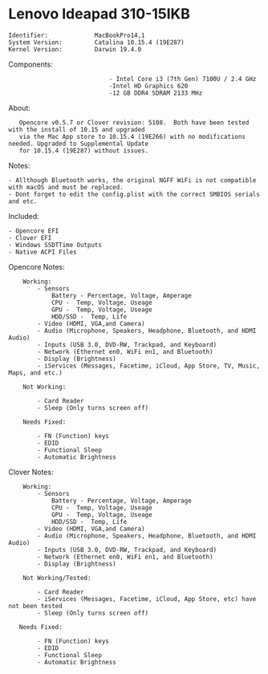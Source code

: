 # Lenovo Ideapad 310-15IKB


    Identifier:             MacBookPro14,1  
    System Version:         Catalina 10.15.4 (19E287) 
    Kernel Version:         Darwin 19.4.0

Components:    
    
                                - Intel Core i3 (7th Gen) 7100U / 2.4 GHz
                                -Intel HD Graphics 620          
                                -12 GB DDR4 SDRAM 2133 MHz

About:

       Opencore v0.5.7 or Clover revision: 5108.  Both have been tested with the install of 10.15 and upgraded 
       via the Mac App store to 10.15.4 (19E266) with no modifications needed. Upgraded to Supplemental Update 
       for 10.15.4 (19E287) without issues.

Notes:

    - Allthough Bluetooth works, the original NGFF WiFi is not compatible with macOS and must be replaced.
    - Dont forget to edit the config.plist with the correct SMBIOS serials and etc.  

Included:
    
    - Opencore EFI
    - Clover EFI
    - Windows SSDTTime Outputs
    - Native ACPI Files

Opencore Notes:

        Working:
            - Sensors 
                Battery - Percentage, Voltage, Amperage 
                CPU -  Temp, Voltage, Useage
                GPU -  Temp, Voltage, Useage 
                HDD/SSD -  Temp, Life
            - Video (HDMI, VGA,and Camera)
            - Audio (Microphone, Speakers, Headphone, Bluetooth, and HDMI Audio)
            - Inputs (USB 3.0, DVD-RW, Trackpad, and Keyboard)
            - Network (Ethernet en0, WiFi en1, and Bluetooth)
            - Display (Brightness)      
            - iServices (Messages, Facetime, iCloud, App Store, TV, Music, Maps, and etc.)    

        Not Working:

            - Card Reader
            - Sleep (Only turns screen off)

        Needs Fixed:

            - FN (Function) keys
            - EDID
            - Functional Sleep
            - Automatic Brightness


Clover Notes:

        Working:
            - Sensors 
                Battery - Percentage, Voltage, Amperage 
                CPU -  Temp, Voltage, Useage
                GPU -  Temp, Voltage, Useage 
                HDD/SSD -  Temp, Life
            - Video (HDMI, VGA,and Camera)
            - Audio (Microphone, Speakers, Headphone, Bluetooth, and HDMI Audio)
            - Inputs (USB 3.0, DVD-RW, Trackpad, and Keyboard)
            - Network (Ethernet en0, WiFi en1, and Bluetooth)
            - Display (Brightness)
	    
        Not Working/Tested:

            - Card Reader
            - iServices (Messages, Facetime, iCloud, App Store, etc) have not been tested
            - Sleep (Only turns screen off)

       Needs Fixed:

            - FN (Function) keys
            - EDID
            - Functional Sleep
            - Automatic Brightness


